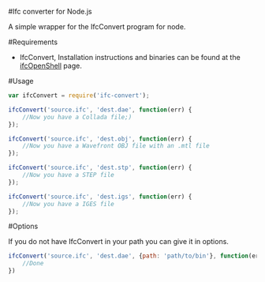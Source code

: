 #Ifc converter for Node.js

A simple wrapper for the IfcConvert program for node.

#Requirements

- IfcConvert, Installation instructions and binaries can be found at the [ifcOpenShell](http://ifcopenshell.org/ifcconvert.html) page.

#Usage

```javascript
var ifcConvert = require('ifc-convert');

ifcConvert('source.ifc', 'dest.dae', function(err) {
    //Now you have a Collada file;)
});

ifcConvert('source.ifc', 'dest.obj', function(err) {
    //Now you have a Wavefront OBJ file with an .mtl file
});

ifcConvert('source.ifc', 'dest.stp', function(err) {
    //Now you have a STEP file
});

ifcConvert('source.ifc', 'dest.igs', function(err) {
    //Now you have a IGES file
});

```

#Options

If you do not have IfcConvert in your path you can give it in options.

```javascript
ifcConvert('source.ifc', 'dest.dae', {path: 'path/to/bin'}, function(err) {
    //Done
})
```
